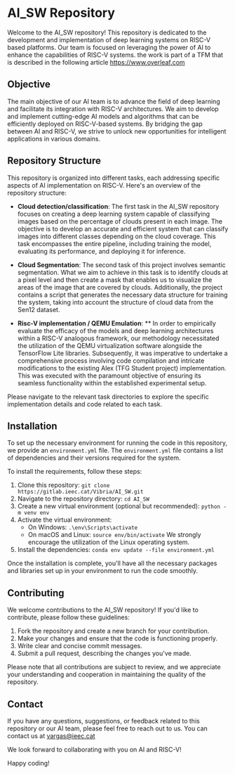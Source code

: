 # AI_SW Repository

Welcome to the AI_SW repository! This repository is dedicated to the development and implementation of deep learning systems on RISC-V based platforms. Our team is focused on leveraging the power of AI to enhance the capabilities of RISC-V systems. the work is part of  a TFM that is described in the following article https://www.overleaf.com

## Objective
The main objective of our AI team is to advance the field of deep learning and facilitate its integration with RISC-V architectures. We aim to develop and implement cutting-edge AI models and algorithms that can be efficiently deployed on RISC-V-based systems. By bridging the gap between AI and RISC-V, we strive to unlock new opportunities for intelligent applications in various domains.

## Repository Structure
This repository is organized into different tasks, each addressing specific aspects of AI implementation on RISC-V. Here's an overview of the repository structure:

- **Cloud detection/classification**: The first task in the AI_SW repository focuses on creating a deep learning system capable of classifying images based on the percentage of clouds present in each image. The objective is to develop an accurate and efficient system that can classify images into different classes depending on the cloud coverage. This task encompasses the entire pipeline, including training the model, evaluating its performance, and deploying it for inference. 
- **Cloud Segmentation**: The second task of this project involves semantic segmentation. What we aim to achieve in this task is to identify clouds at a pixel level and then create a mask that enables us to visualize the areas of the image that are covered by clouds. Additionally, the project contains a script that generates the necessary data structure for training the system, taking into account the structure of cloud data from the Sen12 dataset.

- **Risc-V implementation / QEMU Emulation**: ** In order to empirically evaluate the efficacy of the models and deep learning architectures within a RISC-V analogous framework, our methodology necessitated the utilization of the QEMU virtualization software alongside the TensorFlow Lite libraries. Subsequently, it was imperative to undertake a comprehensive process involving code compilation and intricate modifications to the existing Alex (TFG Student project) implementation. This was executed with the paramount objective of ensuring its seamless functionality within the established experimental setup.


Please navigate to the relevant task directories to explore the specific implementation details and code related to each task.

## Installation
To set up the necessary environment for running the code in this repository, we provide an `environment.yml` file. The `environment.yml` file contains a list of dependencies and their versions required for the system. 

To install the requirements, follow these steps:

1. Clone this repository: `git clone https://gitlab.ieec.cat/Vibria/AI_SW.git`
2. Navigate to the repository directory: `cd AI_SW`
3. Create a new virtual environment (optional but recommended): `python -m venv env`
4. Activate the virtual environment:
   - On Windows: `.\env\Scripts\activate`
   - On macOS and Linux: `source env/bin/activate`
   We strongly encourage the utilization of the Linux operating system.
5. Install the dependencies: `conda env update --file environment.yml`

Once the installation is complete, you'll have all the necessary packages and libraries set up in your environment to run the code smoothly.

## Contributing
We welcome contributions to the AI_SW repository! If you'd like to contribute, please follow these guidelines:

1. Fork the repository and create a new branch for your contribution.
2. Make your changes and ensure that the code is functioning properly.
3. Write clear and concise commit messages.
4. Submit a pull request, describing the changes you've made.

Please note that all contributions are subject to review, and we appreciate your understanding and cooperation in maintaining the quality of the repository.

## Contact
If you have any questions, suggestions, or feedback related to this repository or our AI team, please feel free to reach out to us. You can contact us at vargas@ieec.cat

We look forward to collaborating with you on AI and RISC-V!

Happy coding!

